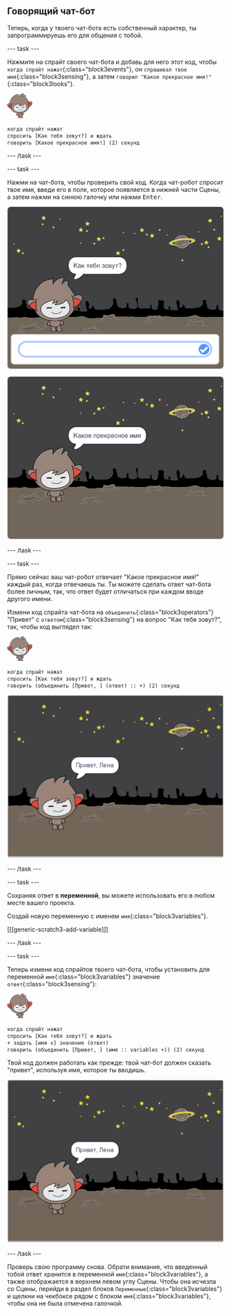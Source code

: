 ## Говорящий чат-бот

Теперь, когда у твоего чат-бота есть собственный характер, ты запрограммируешь его для общения с тобой.

--- task ---

Нажмите на спрайт своего чат-бота и добавь для него этот код, чтобы `когда спрайт нажат`{:class="block3events"}, он `спрашивал твое имя`{:class="block3sensing"}, а затем `говорил "Какое прекрасное имя!"`{:class="block3looks"}.

![спрайт nano](images/nano-sprite.png)

```blocks3
когда спрайт нажат
спросить [Как тебя зовут?] и ждать
говорить [Какое прекрасное имя!] (2) секунд
```

--- /task ---

--- task ---

Нажми на чат-бота, чтобы проверить свой код. Когда чат-робот спросит твое имя, введи его в поле, которое появляется в нижней части Сцены, а затем нажми на синюю галочку или нажми <kbd>Enter</kbd>.

![Тестирование ответа Чат-бота](images/chatbot-ask-test1.png)

![Тестирование ответа Чат-бота](images/chatbot-ask-test2.png)

--- /task ---

--- task ---

Прямо сейчас ваш чат-робот отвечает "Какое прекрасное имя!" каждый раз, когда отвечаешь ты. Ты можете сделать ответ чат-бота более личным, так, что ответ будет отличаться при каждом вводе другого имени.

Измени код спрайта чат-бота на `объединить`{:class="block3operators"} "Привет" с `ответом`{:class="block3sensing"} на вопрос "Как тебя зовут?", так, чтобы код выглядел так:

![спрайт nano](images/nano-sprite.png)

```blocks3
когда спрайт нажат
спросить [Как тебя зовут?] и ждать
говорить (объединить [Привет, ] (ответ) :: +) (2) секунд
```

![Тестирование персонального ответа](images/chatbot-answer-test.png)

--- /task ---

--- task ---

Сохраняя ответ в **переменной**, вы можете использовать его в любом месте вашего проекта.

Создай новую переменную с именем `имя`{:class="block3variables"}.

[[[generic-scratch3-add-variable]]]

--- /task ---

--- task ---

Теперь измени код спрайтов твоего чат-бота, чтобы установить для переменной `имя`{:class="block3variables"} значение `ответ`{:class="block3sensing"}:

![спрайт nano](images/nano-sprite.png)

```blocks3
когда спрайт нажат
спросить [Как тебя зовут?] и ждать
+ задать [имя v] значение (ответ)
говорить (объединить [Привет, ] (имя :: variables +)) (2) секунд
```

Твой код должен работать как прежде: твой чат-бот должен сказать "привет", используя имя, которое ты вводишь.

![Тестирование персонального ответа](images/chatbot-answer-test.png)

--- /task ---

Проверь свою программу снова. Обрати внимание, что введенный тобой ответ хранится в переменной `имя`{:class="block3variables"}, а также отображается в верхнем левом углу Сцены. Чтобы она исчезла со Сцены, перейди в раздел блоков `Переменные`{:class="block3variables"} и щелкни на чекбоксе рядом с блоком `имя`{:class="block3variables"}, чтобы она не была отмечена галочкой.